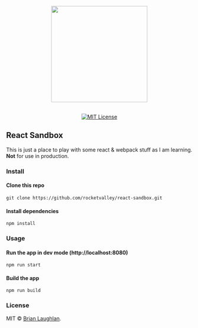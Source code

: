 <p align="center">
  <img src="https://cdn.rawgit.com/rocketvalley/react-sandbox/master/src/assets/images/icon.jpg" width="260" align="center">
  <br>
  <br>
</p>

<p align="center">
  <a href="http://opensource.org/licenses/MIT"><img alt="MIT License" src="https://img.shields.io/npm/l/express.svg?style=flat-square"></a>
</p>

## React Sandbox

This is just a place to play with some react & webpack stuff as I am learning. **Not** for use in production.

### Install

#### Clone this repo

```
git clone https://github.com/rocketvalley/react-sandbox.git
```

#### Install dependencies

```
npm install
```

### Usage

#### Run the app in dev mode (http://localhost:8080)

```
npm run start
```

#### Build the app

```
npm run build
```

### License

MIT © [Brian Laughlan](https://rocketvalley.com).
